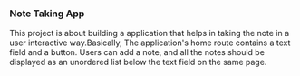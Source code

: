 ### Note Taking App

This project is about building a application that helps in taking the note in a user interactive way.Basically, The application's home route contains a text field and a button. Users can add a note, and all the notes should be displayed as an unordered list below the text field on the same page.
